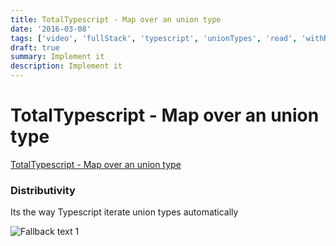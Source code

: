 ```yaml
---
title: TotalTypescript - Map over an union type
date: '2016-03-08'
tags: ['video', 'fullStack', 'typescript', 'unionTypes', 'read', 'withResume']
draft: true
summary: Implement it
description: Implement it
---
```

# TotalTypescript - Map over an union type


[TotalTypescript - Map over an union type](https://www.totaltypescript.com/tips/map-over-a-union-type)

### Distributivity
Its the way Typescript iterate union types automatically

![Fallback text 1](/static/assets/pasted-image-20221012190452.png)


